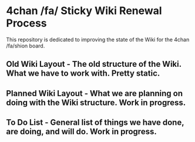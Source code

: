 # 4chan /fa/ Sticky Wiki Renewal Process

This repository is dedicated to improving the state of the Wiki for the 4chan /fa/shion board.

## Old Wiki Layout - The old structure of the Wiki. What we have to work with. Pretty static.

## Planned Wiki Layout - What we are planning on doing with the Wiki structure. Work in progress.

## To Do List - General list of things we have done, are doing, and will do. Work in progress.


